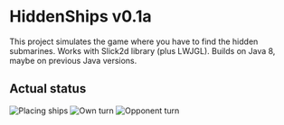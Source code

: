 # HiddenShips v0.1a

This project simulates the game where you have to find the hidden submarines.
Works with Slick2d library (plus LWJGL). Builds on Java 8, maybe on previous Java versions.

## Actual status
![Placing ships](http://i.imgur.com/lhsqANm.png)
![Own turn](http://i.imgur.com/ECcxpjB.png)
![Opponent turn](http://i.imgur.com/2Eu15Si.png)